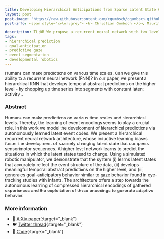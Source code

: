```yaml
---
title: Developing Hierarchical Anticipations from Sparse Latent State Changes
layout: post
post-image: "https://raw.githubusercontent.com/cgumbsch/cgumbsch.github.io/master/assets/images/skips.gif"
post-info: <span style="color:grey"> <b> Christian Gumbsch </b>, Maurits Adam, Birgit Elsner, Georg Martius & Martin V. Butz  </span> <br>  <span style="color:grey"> <i> IEEE ICDL </i>, 2022 </span>  <span style="color:darkgreen">(SmartBot paper award)</span> <br> <a href="https://arxiv.org/pdf/2206.02042.pdf" target="_blank" class="has-text-black">Paper</i></a>, <a href="https://github.com/CognitiveModeling/HierarchicalGateL0RD" target="_blank" class="has-text-black">Code</i></a>, <a href="https://twitter.com/cgumbsch/status/1568131447545860097?s=20&t=D_h69wL1zwMH4VdfiRswDg" target="_blank" class="has-text-black">Twitter</i></a>  

description: TL;DR We propose a recurrent neural network with two levels that learns, in a fully self-supervised way, to make hierarchical, temporal abstract predictions about its future inputs.
tags:
- hierarchical prediction
- goal-anticipation
- predictive gaze
- event segmentation
- developmental robotics
---
```


Humans can make predictions on various time scales. Can we give this ability to a recurrent neural network (RNN)? In our paper, we present a hierarchical RNN that develops temporal abstract predictions on the higher level - by chopping up time series into segments with constant latent activity...

### Abstract

Humans can make predictions on various time scales and hierarchical levels. Thereby, the learning of event encodings seems to play a crucial role. In this work we model the development of hierarchical predictions via autonomously learned latent event codes. We present a hierarchical recurrent neural network architecture, whose inductive learning biases foster the development of sparsely changing latent state that compress sensorimotor sequences. A higher level network learns to predict the situations in which the latent states tend to change. Using a simulated robotic manipulator, we demonstrate that the system (i) learns latent states that accurately reflect the event structure of the data, (ii) develops meaningful temporal abstract predictions on the higher level, and (iii) generates goal-anticipatory behavior similar to gaze behavior found in eye-tracking studies with infants. The architecture offers a step towards the autonomous learning of compressed hierarchical encodings of gathered experiences and the exploitation of these encodings to generate adaptive behavior. 

### More information
- :page_facing_up: [ArXiv paper](https://arxiv.org/pdf/2206.02042.pdf){:target="_blank"}
- :bird: [Twitter thread](https://twitter.com/cgumbsch/status/1568131447545860097?s=20&t=D_h69wL1zwMH4VdfiRswDg){:target="_blank"}
- :snake: [Code](https://github.com/CognitiveModeling/HierarchicalGateL0RD){:target="_blank"}
